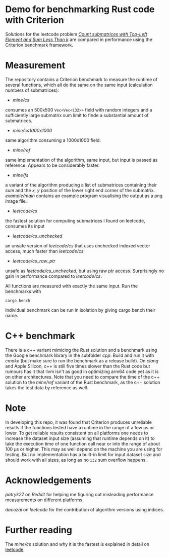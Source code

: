 # Demo for benchmarking Rust code with Criterion

Solutions for the leetcode problem [_Count submatrices with Top-Left Element and Sum Less Than k_](https://leetcode.com/problems/count-submatrices-with-top-left-element-and-sum-less-than-k/description/) are compared in 
performance using the Criterion benchmark framework.

# Measurement

The repository contains a Criterion benchmark to measure the runtime of several functions, which
all do the same on the same input (calculation numbers of submatrices):

- *mine/cs* 

consumes an 500x500 `Vec<Vec<i32>>` field with random integers and a sufficiently
large submatrix sum limit to finde a substantial amount of submatrices.

- *mine/cs1000x1000*

same algorithm consuming a 1000x1000 field.

- *mine/ref*

same implementation of the algorithm, same input, but input is passed as reference.
Appears to be considerably faster.

- *mine/fs*

a variant of the algorithm producing a list of submatrices containing their *sum* and
the *x, y* position of the lower right end corner of the submatrix. _example/main_ contains
an example program visualising the output as a png image file.

- *leetcode/cs*

the fastest solution for computing submatrices I found on leetcode, consumes its input

- *leetcode/cs_unchecked*

an unsafe version of _leetcode/cs_ that uses unchecked indexed vector access, much 
faster than *leetcode/cs*

- *leetcode/cs_raw_ptr*

unsafe as *leetcode/cs_unchecked*, but using raw ptr access. Surprisingly no gain in performance
compared to _leetcode/cs_.

All functions are measured with exactly the same input. Run the benchmarks with

```
cargo bench
```

Individual benchmark can be run in isolation by giving cargo bench their name.

# C++ benchmark

There is a c++ variant mimicing the Rust solution and a benchmark using the
Google benchmark library in the subfolder *cpp*. Build and run it with *cmake* (but make sure to run the benchmark as a release build). On *clang* and Apple Silicon, c++ is still five times slower than the Rust code but rumours has it that llvm isn't as good in optimizing arm64 code yet as it is on other architectures. Note that you need to compare the time of the c++ solution to the *mine/ref* variant of the Rust benchmark, as the c++ solution takes the test data by reference as well.

# Note
In developing this repo, it was found that Criterion produces unreliable 
results if the functions tested have a runtime in the range of a few µs or lower.
To get reliable results consistent on all platforms one needs to increase the
dataset input size (assuming that runtime depends on it) to take the execution
time of one function call near or into the range of about 100 µs or higher. This
may as well depend on the machine you are using for testing. But no implementation
has a built-in limit for input dataset size and should work with all sizes, as
long as no `i32` sum overflow happens.

# Acknowledgements

*patryk27* on *Reddit* for helping me figuring out misleading performance measurements
on different platforms.

*dacozai* on *leetcode* for the contribution of algorithm versions using indices.

# Further reading

The *mine/cs* solution and why it is the fastest is explained in detail on [leetcode](https://leetcode.com/problems/count-submatrices-with-top-left-element-and-sum-less-than-k/solutions/4849239/the-return-of-the-iterators-or-why-it-is-good-to-be-lazy).